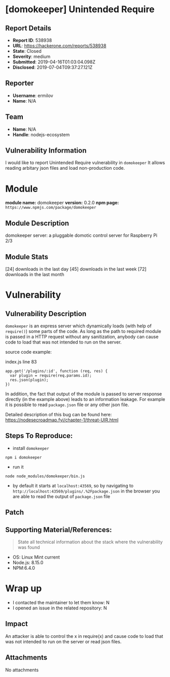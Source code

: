 # [domokeeper] Unintended Require

## Report Details
- **Report ID**: 538938
- **URL**: https://hackerone.com/reports/538938
- **State**: Closed
- **Severity**: medium
- **Submitted**: 2019-04-16T01:03:04.098Z
- **Disclosed**: 2019-07-04T09:37:27.121Z

## Reporter
- **Username**: ermilov
- **Name**: N/A

## Team
- **Name**: N/A
- **Handle**: nodejs-ecosystem

## Vulnerability Information
I would like to report Unintended Require vulnerability in `domokeeper`
It allows reading arbitary json files and load non-production code.

# Module

**module name:** domokeeper
**version:** 0.2.0
**npm page:** `https://www.npmjs.com/package/domokeeper`

## Module Description

domokeeper server: a pluggable domotic control server for Raspberry Pi 2/3

## Module Stats

[24] downloads in the last day
[45] downloads in the last week
[72] downloads in the last month

# Vulnerability

## Vulnerability Description

`domokeeper` is an express server which dynamically loads (with help of `require()`) some parts of the code. As long as the path to required module is passed in a HTTP request without any sanitization, anybody can cause code to load that was not intended to run on the server.

source code example:

index.js
line 83
```
app.get('/plugins/:id', function (req, res) {
  var plugin = require(req.params.id);
  res.json(plugin);
})
```

In addition, the fact that output of the module is passed to server response directly (in the example above) leads to an information leakage. For example it is possible to read `package.json` file or any other json file.

Detailed description of this bug can be found here: https://nodesecroadmap.fyi/chapter-1/threat-UIR.html

## Steps To Reproduce:

* install `domokeeper`

```
npm i domokeeper
```

* run it

```
node node_modules/domokeeper/bin.js
```

* by default it starts at `localhost:43569`, so by navigating to `http://localhost:43569/plugins/.%2Fpackage.json` in the browser you are able to read the output of `package.json` file

## Patch

## Supporting Material/References:

> State all technical information about the stack where the vulnerability was found

- OS: Linux Mint current
- Node.js: 8.15.0
- NPM:6.4.0

# Wrap up

- I contacted the maintainer to let them know: N
- I opened an issue in the related repository: N

## Impact

An attacker is able to control the x in require(x) and cause code to load that was not intended to run on the server or read json files.

## Attachments
No attachments
